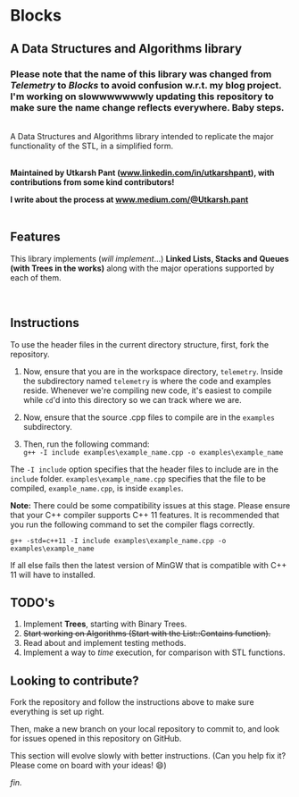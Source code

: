 # Blocks

## A Data Structures and Algorithms library

### Please note that the name of this library was changed from _Telemetry_ to _Blocks_ to avoid confusion w.r.t. my blog project. I'm working on slowwwwwwwly updating this repository to make sure the name change reflects everywhere. Baby steps.

<br>
A Data Structures and Algorithms library intended to replicate the major functionality of the STL, in a simplified form. 
<br><br>

**Maintained by Utkarsh Pant (www.linkedin.com/in/utkarshpant), with contributions from some kind contributors!**

**I write about the process at www.medium.com/@Utkarsh.pant**
<br><br>

## Features

This library implements (_will implement_...) **Linked Lists, Stacks and Queues (with Trees in the works)** along with the major operations supported by each of them. 

<br>

## Instructions

To use the header files in the current directory structure, first, fork the repository.

1. Now, ensure that you are in the workspace directory, `telemetry`. Inside the subdirectory named `telemetry` is where the code and examples reside. Whenever we're compiling new code, it's easiest to compile while `cd`'d into this directory so we can track where we are.

2. Now, ensure that the source .cpp files to compile are in the `examples` subdirectory. 

3. Then, run the following command: <br> `g++ -I include examples\example_name.cpp -o examples\example_name`

The `-I include` option specifies that the header files to include are in the `include` folder. `examples\example_name.cpp` specifies that the file to be compiled, `example_name.cpp`, is inside `examples`. 

**Note:**
There could be some compatibility issues at this stage. Please ensure that your C++ compiler supports C++ 11 features. It is recommended that you run the following command to set the compiler flags correctly.

`g++ -std=c++11 -I include examples\example_name.cpp -o examples\example_name`

If all else fails then the latest version of MinGW that is compatible with C++ 11 will have to installed. 

## TODO's

1. Implement **Trees**, starting with Binary Trees.
2. ~~Start working on Algorithms (Start with the List::Contains function).~~
3. Read about and implement testing methods. 
4. Implement a way to _time_ execution, for comparison with STL functions.

## Looking to contribute?

Fork the repository and follow the instructions above to make sure everything is set up right.

Then, make a new branch on your local repository to commit to, and look for issues opened in this repository on GitHub.

This section will evolve slowly with better instructions. (Can you help fix it? Please come on board with your ideas! 😄)

_fin._
